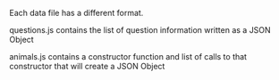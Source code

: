 Each data file has a different format. 

questions.js contains the list of question information written as a JSON Object

animals.js contains a constructor function and list of calls to that constructor that will create a JSON Object